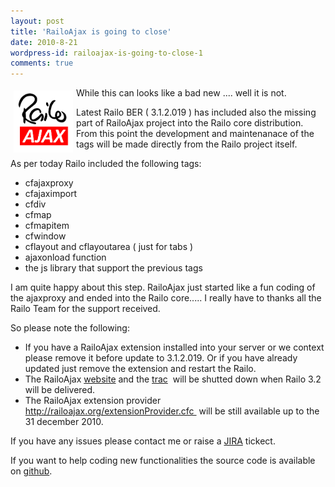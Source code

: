 ```yaml
---
layout: post
title: 'RailoAjax is going to close'
date: 2010-8-21
wordpress-id: railoajax-is-going-to-close-1
comments: true
---
```

<p><img style="border: 0; float: left; margin: 5px;" src="/images/posts/railoajax.png" alt="" width="95" height="99" />While this can looks like a bad new .... well it is not.</p>

<p>Latest Railo BER ( 3.1.2.019 ) has included also the missing part of RailoAjax project into the Railo core distribution. From this point the development and maintenanace of the tags will be made directly from the Railo project itself.</p>
<!--more-->
<p>As per today Railo included the following tags:</p>
<ul>
<li>cfajaxproxy</li>
<li>cfajaximport</li>
<li>cfdiv</li>
<li>cfmap</li>
<li>cfmapitem</li>
<li>cfwindow</li>
<li>cflayout and cflayoutarea ( just for tabs )</li>
<li>ajaxonload function</li>
<li>the js library that support the previous tags </li>
</ul>
<p>I am quite happy about this step. RailoAjax just started like a fun coding of the ajaxproxy and ended into the Railo core..... I really have to thanks all the Railo Team for the support received.</p>
<p>So please note the following:</p>
<ul>
<li>If you have a RailoAjax extension installed into your server or we context please remove it before update to 3.1.2.019. Or if you have already updated just remove the extension and restart the Railo.</li>
<li>The RailoAjax <a href="http://projects.getrailo.org/projects/railoajax/" target="_blank">website</a> and the <a href="http://trac.getrailo.org/railoajax" target="_blank">trac</a>  will be shutted down when Railo 3.2 will be delivered.</li>
<li>The RailoAjax extension provider <a href="http://railoajax.org/extensionProvider.cfc">http://railoajax.org/extensionProvider.cfc </a> will be still available up to the 31 december 2010.</li>
</ul>
<p>If you have any issues please contact me or raise a <a href="http://jira.jboss.org/browse/RAILO" target="_blank">JIRA</a> tickect<em></em>. </p>
<p>If you want to help coding new functionalities the source code is available on <a href="http://github.com/andreacfm/railoajax" target="_blank">github</a>.</p>
<p> </p>
<p> </p>
